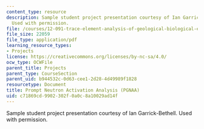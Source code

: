 ```yaml
---
content_type: resource
description: Sample student project presentation courtesy of Ian Garrick-Bethell.
  Used with permission.
file: /courses/12-091-trace-element-analysis-of-geological-biological-environmental-materials-by-neutron-activation-analysis-an-exposure-january-iap-2005/c71869cd9902302f0a0c8a10029ad14f_promptna.pdf
file_size: 22059
file_type: application/pdf
learning_resource_types:
- Projects
license: https://creativecommons.org/licenses/by-nc-sa/4.0/
ocw_type: OCWFile
parent_title: Projects
parent_type: CourseSection
parent_uid: b944532c-0d63-cee1-2d28-4d49989f1828
resourcetype: Document
title: Prompt Neutron Activation Analysis (PGNAA)
uid: c71869cd-9902-302f-0a0c-8a10029ad14f
---
```

Sample student project presentation courtesy of Ian Garrick-Bethell. Used with permission.